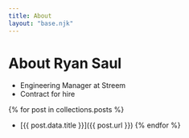 ```yaml
---
title: About
layout: "base.njk"
---
```


# About Ryan Saul

* Engineering Manager at Streem
* Contract for hire

{% for post in collections.posts %}
- [{{ post.data.title }}]({{ post.url }})
{% endfor %}